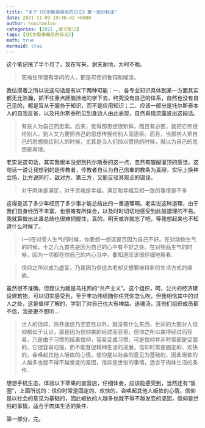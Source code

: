 ```yaml
---
title: "关于《托尔斯泰最后的日记》第一部分标注"
date: 2021-11-09 19:46:42 +0800
author: hoochanlon
categories: [2021.,读书笔记]
tags: [《托尔斯泰最后的日记》]
math: true
mermaid: true
---
```


这个笔记拖了半个月了，现在写来，谢天谢地，为时不晚。 <!-- more -->

> 死啃住所谓有学问的人，都是可惊的鲁钝和糊涂。

我估摸着之所以说这句话是有以下两种可能：一、各专业知识具体到某一方面其实都无比浩瀚，抓不住重点肝脑涂地的学下去，终究没有自己的体系，自然也没有自己见的，都是盲从于服务于知识，而不是应用知识；二、应该一部分是托尔斯泰本人的自我反省，以及托尔斯泰所见到身边人由此表现，自然真情流露说出这段话。

> 有些人为自己而思索。后来，觉得那思想很新鲜，而且有必要，就把它传授给别人。别人又为要把自己的思想传授给别人而思索。而且，当那些人把自己的思想授给别人的时候，尤其是当人们加以赞扬的时候，就以为自己的思想是真理。

老实说这句话，其实我根本没想到托尔斯泰的这一点，忽然有醍醐灌顶的感觉。这句话一说让我想到的是传教者，传教者自认为自己信奉的教条为真理，实际上换种立场，比方说同行、敌对方、第三方，又能反驳其观点的错误。

> 对于肉体是满足，对于灵魂是幸福。满足和幸福互相一致的事情是不多

这得是活了多少年经历了多少事才能总结出的一番道理啊。老实说这种道理，由于我们自身经历不丰富，也很难有所体会，以及时时切切地感受到此般道理的不易。我就算做出此番总结也很难把握住，真的。明天或许就忘了吧，等我想起来也不知道什么时候了。

> (一)在对旁人生气的时候，你要想一想这是否因为自己不好。在对动物生气的时候，十之八九首先是因为自己的心中有不好之处。在对物品生气的时候，因为一切都在你自己的内心当中，要知道应该很仔细地察看.

> 信仰之所以成为虚妄，乃是因为信徒古老却又想要维持新的生活方式的缘故。

虽然很不准确，但我认为就是乌托邦的“共产主义”。这个组织，呵，公共的经济建设建筑物，可以切实感受到，至于丰功伟绩随你任凭你怎么吹，但我相信其中的过人之处，这是值得了解的，学到了对自己也大有裨益。迷魂汤，连他们组织成员都不信，我是更不想听...

> 世人的信仰，除开迷信乃至妄性以外，就没有什么东西，世间的大部分人信仰都优于认识，那是因为信仰来的经过而容易，信仰之所以来得经过而容易，乃是由于习惯的结果信仰，容易变成习惯，可是信仰并非时常都是坚固的，它很容易动摇，而不能督促精神生活的进展，信仰时常是固定的、欢快的，会唤起其他人皈依的心情，信仰是以社会的意见为基础的，因此皈依的人越多也就不得不越发变的坚固，信仰是世俗的事情，适合于肉体生活的条件.

想想手机生态，体验以下苹果的直营店，仔细体会，应该能感受到，当然还有“饭圈”，上面所说的：信仰时常是固定的、欢快的，会唤起其他人皈依的心情，信仰是以社会的意见为基础的，因此皈依的人越多也就不得不越发变的坚固，信仰是世俗的事情，适合于肉体生活的条件.

第一部分，完。
